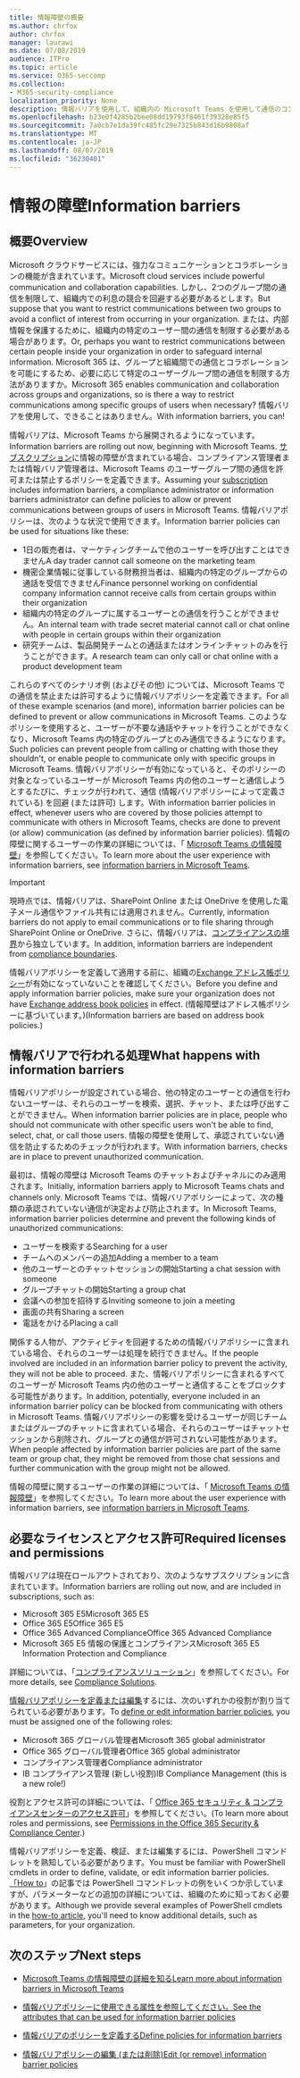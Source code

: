 ```yaml
---
title: 情報障壁の概要
ms.author: chrfox
author: chrfox
manager: laurawi
ms.date: 07/08/2019
audience: ITPro
ms.topic: article
ms.service: O365-seccomp
ms.collection:
- M365-security-compliance
localization_priority: None
description: 情報バリアを使用して、組織内の Microsoft Teams を使用して通信のコンプライアンスを確保します。
ms.openlocfilehash: b23e0f4285b2bee08dd19793f8461f39328e85f5
ms.sourcegitcommit: 7a0cb7e1da39fc485fc29e7325b843d16b9808af
ms.translationtype: MT
ms.contentlocale: ja-JP
ms.lasthandoff: 08/07/2019
ms.locfileid: "36230401"
---
```

# <a name="information-barriers"></a><span data-ttu-id="91e15-103">情報の障壁</span><span class="sxs-lookup"><span data-stu-id="91e15-103">Information barriers</span></span>

## <a name="overview"></a><span data-ttu-id="91e15-104">概要</span><span class="sxs-lookup"><span data-stu-id="91e15-104">Overview</span></span>

<span data-ttu-id="91e15-105">Microsoft クラウドサービスには、強力なコミュニケーションとコラボレーションの機能が含まれています。</span><span class="sxs-lookup"><span data-stu-id="91e15-105">Microsoft cloud services include powerful communication and collaboration capabilities.</span></span> <span data-ttu-id="91e15-106">しかし、2つのグループ間の通信を制限して、組織内での利息の競合を回避する必要があるとします。</span><span class="sxs-lookup"><span data-stu-id="91e15-106">But suppose that you want to restrict communications between two groups to avoid a conflict of interest from occurring in your organization.</span></span> <span data-ttu-id="91e15-107">または、内部情報を保護するために、組織内の特定のユーザー間の通信を制限する必要がある場合があります。</span><span class="sxs-lookup"><span data-stu-id="91e15-107">Or, perhaps you want to restrict communications between certain people inside your organization in order to safeguard internal information.</span></span> <span data-ttu-id="91e15-108">Microsoft 365 は、グループと組織間での通信とコラボレーションを可能にするため、必要に応じて特定のユーザーグループ間の通信を制限する方法がありますか。</span><span class="sxs-lookup"><span data-stu-id="91e15-108">Microsoft 365 enables communication and collaboration across groups and organizations, so is there a way to restrict communications among specific groups of users when necessary?</span></span> <span data-ttu-id="91e15-109">情報バリアを使用して、できることはありません。</span><span class="sxs-lookup"><span data-stu-id="91e15-109">With information barriers, you can!</span></span> 

<span data-ttu-id="91e15-110">情報バリアは、Microsoft Teams から展開されるようになっています。</span><span class="sxs-lookup"><span data-stu-id="91e15-110">Information barriers are rolling out now, beginning with Microsoft Teams.</span></span> <span data-ttu-id="91e15-111">[サブスクリプション](#required-licenses-and-permissions)に情報の障壁が含まれている場合、コンプライアンス管理者または情報バリア管理者は、Microsoft Teams のユーザーグループ間の通信を許可または禁止するポリシーを定義できます。</span><span class="sxs-lookup"><span data-stu-id="91e15-111">Assuming your [subscription](#required-licenses-and-permissions) includes information barriers, a compliance administrator or information barriers administrator can define policies to allow or prevent communications between groups of users in Microsoft Teams.</span></span> <span data-ttu-id="91e15-112">情報バリアポリシーは、次のような状況で使用できます。</span><span class="sxs-lookup"><span data-stu-id="91e15-112">Information barrier policies can be used for situations like these:</span></span>

- <span data-ttu-id="91e15-113">1日の販売者は、マーケティングチームで他のユーザーを呼び出すことはできません</span><span class="sxs-lookup"><span data-stu-id="91e15-113">A day trader cannot call someone on the marketing team</span></span>
- <span data-ttu-id="91e15-114">機密企業情報に従事している財務担当者は、組織内の特定のグループからの通話を受信できません</span><span class="sxs-lookup"><span data-stu-id="91e15-114">Finance personnel working on confidential company information cannot receive calls from certain groups within their organization</span></span>
- <span data-ttu-id="91e15-115">組織内の特定のグループに属するユーザーとの通信を行うことができません。</span><span class="sxs-lookup"><span data-stu-id="91e15-115">An internal team with trade secret material cannot call or chat online with people in certain groups within their organization</span></span>
- <span data-ttu-id="91e15-116">研究チームは、製品開発チームとの通話またはオンラインチャットのみを行うことができます。</span><span class="sxs-lookup"><span data-stu-id="91e15-116">A research team can only call or chat online with a product development team</span></span>

<span data-ttu-id="91e15-117">これらのすべてのシナリオ例 (およびその他) については、Microsoft Teams での通信を禁止または許可するように情報バリアポリシーを定義できます。</span><span class="sxs-lookup"><span data-stu-id="91e15-117">For all of these example scenarios (and more), information barrier policies can be defined to prevent or allow communications in Microsoft Teams.</span></span> <span data-ttu-id="91e15-118">このようなポリシーを使用すると、ユーザーが不要な通話やチャットを行うことができなくなり、Microsoft Teams 内の特定のグループとのみ通信できるようになります。</span><span class="sxs-lookup"><span data-stu-id="91e15-118">Such policies can prevent people from calling or chatting with those they shouldn't, or enable people to communicate only with specific groups in Microsoft Teams.</span></span> <span data-ttu-id="91e15-119">情報バリアポリシーが有効になっていると、そのポリシーの対象となっているユーザーが Microsoft Teams 内の他のユーザーと通信しようとするたびに、チェックが行われて、通信 (情報バリアポリシーによって定義されている) を回避 (または許可) します。</span><span class="sxs-lookup"><span data-stu-id="91e15-119">With information barrier policies in effect, whenever users who are covered by those policies attempt to communicate with others in Microsoft Teams, checks are done to prevent (or allow) communication (as defined by information barrier policies).</span></span> <span data-ttu-id="91e15-120">情報の障壁に関するユーザーの作業の詳細については、「 [Microsoft Teams の情報障壁](https://docs.microsoft.com/MicrosoftTeams/information-barriers-in-teams)」を参照してください。</span><span class="sxs-lookup"><span data-stu-id="91e15-120">To learn more about the user experience with information barriers, see [information barriers in Microsoft Teams](https://docs.microsoft.com/MicrosoftTeams/information-barriers-in-teams).</span></span>

> [!IMPORTANT]
> <span data-ttu-id="91e15-121">現時点では、情報バリアは、SharePoint Online または OneDrive を使用した電子メール通信やファイル共有には適用されません。</span><span class="sxs-lookup"><span data-stu-id="91e15-121">Currently, information barriers do not apply to email communications or to file sharing through SharePoint Online or OneDrive.</span></span> <span data-ttu-id="91e15-122">さらに、情報バリアは、[コンプライアンスの境界](set-up-compliance-boundaries.md)から独立しています。</span><span class="sxs-lookup"><span data-stu-id="91e15-122">In addition, information barriers are independent from [compliance boundaries](set-up-compliance-boundaries.md).</span></span><p><span data-ttu-id="91e15-123">情報バリアポリシーを定義して適用する前に、組織の[Exchange アドレス帳ポリシー](https://docs.microsoft.com/en-us/exchange/address-books/address-book-policies/address-book-policies)が有効になっていないことを確認してください。</span><span class="sxs-lookup"><span data-stu-id="91e15-123">Before you define and apply information barrier policies, make sure your organization does not have [Exchange address book policies](https://docs.microsoft.com/en-us/exchange/address-books/address-book-policies/address-book-policies) in effect.</span></span> <span data-ttu-id="91e15-124">(情報障壁はアドレス帳ポリシーに基づいています。)</span><span class="sxs-lookup"><span data-stu-id="91e15-124">(Information barriers are based on address book policies.)</span></span> 

## <a name="what-happens-with-information-barriers"></a><span data-ttu-id="91e15-125">情報バリアで行われる処理</span><span class="sxs-lookup"><span data-stu-id="91e15-125">What happens with information barriers</span></span>

<span data-ttu-id="91e15-126">情報バリアポリシーが設定されている場合、他の特定のユーザーとの通信を行わないユーザーは、それらのユーザーを検索、選択、チャット、または呼び出すことができません。</span><span class="sxs-lookup"><span data-stu-id="91e15-126">When information barrier policies are in place, people who should not communicate with other specific users won't be able to find, select, chat, or call those users.</span></span> <span data-ttu-id="91e15-127">情報の障壁を使用して、承認されていない通信を防止するためのチェックが行われます。</span><span class="sxs-lookup"><span data-stu-id="91e15-127">With information barriers, checks are in place to prevent unauthorized communication.</span></span>

<span data-ttu-id="91e15-128">最初は、情報の障壁は Microsoft Teams のチャットおよびチャネルにのみ適用されます。</span><span class="sxs-lookup"><span data-stu-id="91e15-128">Initially, information barriers apply to Microsoft Teams chats and channels only.</span></span> <span data-ttu-id="91e15-129">Microsoft Teams では、情報バリアポリシーによって、次の種類の承認されていない通信が決定および防止されます。</span><span class="sxs-lookup"><span data-stu-id="91e15-129">In Microsoft Teams, information barrier policies determine and prevent the following kinds of unauthorized communications:</span></span>
- <span data-ttu-id="91e15-130">ユーザーを検索する</span><span class="sxs-lookup"><span data-stu-id="91e15-130">Searching for a user</span></span>
- <span data-ttu-id="91e15-131">チームへのメンバーの追加</span><span class="sxs-lookup"><span data-stu-id="91e15-131">Adding a member to a team</span></span>
- <span data-ttu-id="91e15-132">他のユーザーとのチャットセッションの開始</span><span class="sxs-lookup"><span data-stu-id="91e15-132">Starting a chat session with someone</span></span>
- <span data-ttu-id="91e15-133">グループチャットの開始</span><span class="sxs-lookup"><span data-stu-id="91e15-133">Starting a group chat</span></span>
- <span data-ttu-id="91e15-134">会議への参加を招待する</span><span class="sxs-lookup"><span data-stu-id="91e15-134">Inviting someone to join a meeting</span></span>
- <span data-ttu-id="91e15-135">画面の共有</span><span class="sxs-lookup"><span data-stu-id="91e15-135">Sharing a screen</span></span>
- <span data-ttu-id="91e15-136">電話をかける</span><span class="sxs-lookup"><span data-stu-id="91e15-136">Placing a call</span></span> 

<span data-ttu-id="91e15-137">関係する人物が、アクティビティを回避するための情報バリアポリシーに含まれている場合、それらのユーザーは処理を続行できません。</span><span class="sxs-lookup"><span data-stu-id="91e15-137">If the people involved are included in an information barrier policy to prevent the activity, they will not be able to proceed.</span></span> <span data-ttu-id="91e15-138">また、情報バリアポリシーに含まれるすべてのユーザーが Microsoft Teams 内の他のユーザーと通信することをブロックする可能性があります。</span><span class="sxs-lookup"><span data-stu-id="91e15-138">In addition, potentially, everyone included in an information barrier policy can be blocked from communicating with others in Microsoft Teams.</span></span> <span data-ttu-id="91e15-139">情報バリアポリシーの影響を受けるユーザーが同じチームまたはグループのチャットに含まれている場合、それらのユーザーはチャットセッションから削除され、グループとの通信が許可されない可能性があります。</span><span class="sxs-lookup"><span data-stu-id="91e15-139">When people affected by information barrier policies are part of the same team or group chat, they might be removed from those chat sessions and further communication with the group might not be allowed.</span></span>

<span data-ttu-id="91e15-140">情報の障壁に関するユーザーの作業の詳細については、「 [Microsoft Teams の情報障壁](https://docs.microsoft.com/MicrosoftTeams/information-barriers-in-teams)」を参照してください。</span><span class="sxs-lookup"><span data-stu-id="91e15-140">To learn more about the user experience with information barriers, see [information barriers in Microsoft Teams](https://docs.microsoft.com/MicrosoftTeams/information-barriers-in-teams).</span></span>

## <a name="required-licenses-and-permissions"></a><span data-ttu-id="91e15-141">必要なライセンスとアクセス許可</span><span class="sxs-lookup"><span data-stu-id="91e15-141">Required licenses and permissions</span></span>

<span data-ttu-id="91e15-142">情報バリアは現在ロールアウトされており、次のようなサブスクリプションに含まれています。</span><span class="sxs-lookup"><span data-stu-id="91e15-142">Information barriers are rolling out now, and are included in subscriptions, such as:</span></span>

- <span data-ttu-id="91e15-143">Microsoft 365 E5</span><span class="sxs-lookup"><span data-stu-id="91e15-143">Microsoft 365 E5</span></span>
- <span data-ttu-id="91e15-144">Office 365 E5</span><span class="sxs-lookup"><span data-stu-id="91e15-144">Office 365 E5</span></span>
- <span data-ttu-id="91e15-145">Office 365 Advanced Compliance</span><span class="sxs-lookup"><span data-stu-id="91e15-145">Office 365 Advanced Compliance</span></span>
- <span data-ttu-id="91e15-146">Microsoft 365 E5 情報の保護とコンプライアンス</span><span class="sxs-lookup"><span data-stu-id="91e15-146">Microsoft 365 E5 Information Protection and Compliance</span></span>

<span data-ttu-id="91e15-147">詳細については、「[コンプライアンスソリューション](https://products.office.com/business/security-and-compliance/compliance-solutions)」を参照してください。</span><span class="sxs-lookup"><span data-stu-id="91e15-147">For more details, see [Compliance Solutions](https://products.office.com/business/security-and-compliance/compliance-solutions).</span></span>

<span data-ttu-id="91e15-148">[情報バリアポリシーを定義または編集](information-barriers-policies.md)するには、次のいずれかの役割が割り当てられている必要があります。</span><span class="sxs-lookup"><span data-stu-id="91e15-148">To [define or edit information barrier policies](information-barriers-policies.md), you must be assigned one of the following roles:</span></span>

- <span data-ttu-id="91e15-149">Microsoft 365 グローバル管理者</span><span class="sxs-lookup"><span data-stu-id="91e15-149">Microsoft 365 global administrator</span></span>
- <span data-ttu-id="91e15-150">Office 365 グローバル管理者</span><span class="sxs-lookup"><span data-stu-id="91e15-150">Office 365 global administrator</span></span>
- <span data-ttu-id="91e15-151">コンプライアンス管理者</span><span class="sxs-lookup"><span data-stu-id="91e15-151">Compliance administrator</span></span>
- <span data-ttu-id="91e15-152">IB コンプライアンス管理 (新しい役割)</span><span class="sxs-lookup"><span data-stu-id="91e15-152">IB Compliance Management (this is a new role!)</span></span>

<span data-ttu-id="91e15-153">役割とアクセス許可の詳細については、「 [Office 365 セキュリティ & コンプライアンスセンターのアクセス許可](permissions-in-the-security-and-compliance-center.md)」を参照してください。</span><span class="sxs-lookup"><span data-stu-id="91e15-153">(To learn more about roles and permissions, see [Permissions in the Office 365 Security & Compliance Center](permissions-in-the-security-and-compliance-center.md).)</span></span>

<span data-ttu-id="91e15-154">情報バリアポリシーを定義、検証、または編集するには、PowerShell コマンドレットを熟知している必要があります。</span><span class="sxs-lookup"><span data-stu-id="91e15-154">You must be familiar with PowerShell cmdlets in order to define, validate, or edit information barrier policies.</span></span> <span data-ttu-id="91e15-155">[「How to](information-barriers-policies.md)」の記事では PowerShell コマンドレットの例をいくつか示していますが、パラメーターなどの追加の詳細については、組織のために知っておく必要があります。</span><span class="sxs-lookup"><span data-stu-id="91e15-155">Although we provide several examples of PowerShell cmdlets in the [how-to article](information-barriers-policies.md), you'll need to know additional details, such as parameters, for your organization.</span></span>

## <a name="next-steps"></a><span data-ttu-id="91e15-156">次のステップ</span><span class="sxs-lookup"><span data-stu-id="91e15-156">Next steps</span></span>

- [<span data-ttu-id="91e15-157">Microsoft Teams の情報障壁の詳細を知る</span><span class="sxs-lookup"><span data-stu-id="91e15-157">Learn more about information barriers in Microsoft Teams</span></span>](https://docs.microsoft.com/MicrosoftTeams/information-barriers-in-teams)

- [<span data-ttu-id="91e15-158">情報バリアポリシーに使用できる属性を参照してください。</span><span class="sxs-lookup"><span data-stu-id="91e15-158">See the attributes that can be used for information barrier policies</span></span>](information-barriers-attributes.md)

- [<span data-ttu-id="91e15-159">情報バリアのポリシーを定義する</span><span class="sxs-lookup"><span data-stu-id="91e15-159">Define policies for information barriers</span></span>](information-barriers-policies.md)

- [<span data-ttu-id="91e15-160">情報バリアポリシーの編集 (または削除)</span><span class="sxs-lookup"><span data-stu-id="91e15-160">Edit (or remove) information barrier policies</span></span>](information-barriers-edit-segments-policies.md.md) 

